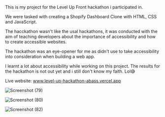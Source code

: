 This is my project for the Level Up Front hackathon i participated in.

We were tasked with creating a Shopify Dashboard Clone with HTML, CSS and JavaScript.

The hacckathon wasn't like the usal hackathons, it was conducted with the aim of teaching developers about the importance of accessibility and how to create accessible websites.

The hackathon was an eye-opener for me as didn't use to take accessibility into consideration when building a web app.

I learnt a lot about accessibility while working on this project.
The results for the hackathon is not out yet and i still don't know my faith. Lol😅

Live website: www.level-up-hackathon-abass.vercel.app

![Screenshot (79)](https://github.com/AbassKoyang/level-up-hackathon/assets/125982523/4c4d5345-497d-4a48-ba8d-79f25bd3163e)


![Screenshot (80)](https://github.com/AbassKoyang/level-up-hackathon/assets/125982523/0051fe85-7b51-4d26-9f7b-142801eab0ae)


![Screenshot (82)](https://github.com/AbassKoyang/level-up-hackathon/assets/125982523/e4259943-3b2c-430c-9316-9c70ca773cdd)
